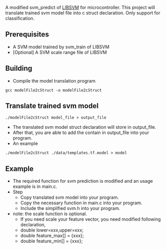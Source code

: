 A modified svm_predict of [LIBSVM](https://www.csie.ntu.edu.tw/~cjlin/libsvm/) for microcontroller.
This project will translate trained svm model file into c struct declaration.
Only support for classification.

Prerequisites
-------------
* A SVM model trained by svm_train of LIBSVM
* [Optional] A SVM scale range file of LIBSVM

Building
-------------------------
* Compile the model translation program
```
gcc modelFile2cStruct -o modelFile2cStruct
```
Translate trained svm model
-------------------------
```
./modelFile2cStruct model_file > output_file
```
* The translated svm model struct declaration will store in output_file.
* After that, you are able to add the contain in output_file into your program.
* An example
```
./modelFile2cStruct ./data/templates.tf.model > model
```

Example
-------------------------
* The required function for svm prediction is modified and an usage example is in main.c.
* Step
    - Copy translated svm model into your program.
    - Copy the necessary function in main.c into your program.
    - Include the simplified svm.h into your program.
* note: the scale function is optional. 
    - If you need scale your feature vector, you need modified following declaration,
    - double lower=xxx,upper=xxx;
    - double feature_max[] = {xxx};
    - double feature_min[] = {xxx};

